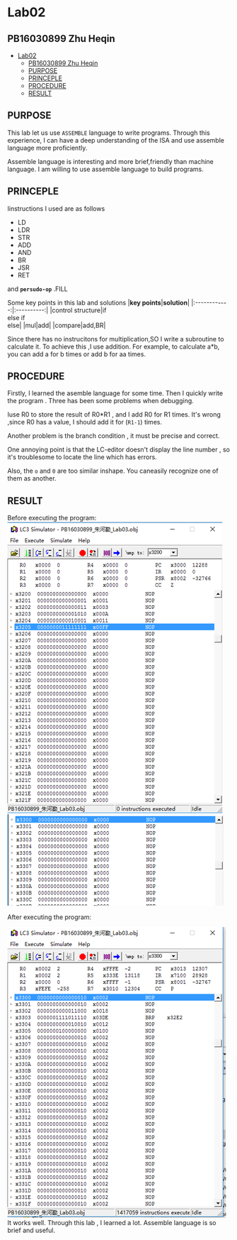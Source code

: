 # Lab02       
## PB16030899 Zhu Heqin


<!-- TOC -->

- [Lab02](#lab02)
    - [PB16030899 Zhu Heqin](#pb16030899-zhu-heqin)
    - [PURPOSE](#purpose)
    - [PRINCEPLE](#princeple)
    - [PROCEDURE](#procedure)
    - [RESULT](#result)

<!-- /TOC -->
## PURPOSE
This lab let us use `ASSEMBLE` language to write programs. Through this experience, I can have a deep understanding of the ISA and use assemble language more proficiently.

Assemble language is interesting and more brief,friendly  than machine language. I am willing to use assemble language to build programs.

## PRINCEPLE
Iinstructions I used are as follows
* LD
* LDR
* STR
* ADD
* AND
* BR
* JSR
* RET

and **`persudo-op`**
.FILL

Some key points in this lab and solutions
|**key points**|**solution**|
|:------------:|:----------:|
|control structure|if <br>else if<br>else|
|mul|add|
|compare|add,BR|

Since there has no instrucitons  for multiplication,SO I write a subroutine to calculate it. To achieve this ,I use addition. For example, to calculate a*b, you can add a for b times or add b for aa times.
## PROCEDURE
Firstly, I learned the asemble language for some time. Then I quickly write the program . Three has been some problems when debugging.

Iuse R0 to store the result of R0*R1 , and I add R0 for R1 times. It's wrong ,since R0 has a value, I should add it for (`R1-1`) times.

Another problem is the branch condition , it must be precise and  correct.

One annoying point is that the LC-editor doesn't display the line number , so it's troublesome to locate the line which has errors.

Also, the `o` and `0` are too similar inshape. You caneasily recognize one of them as another.

## RESULT
Before executing the program: 
![lab02_before_exec1.png](lab02_before_exec.png)
![lab02_before_exec1.png](lab02_before_exec2.png)


After executing the program: 


![lab02_before_exec1.png](lab02_after_exec2.png)
It works well. Through this lab , I learned a lot.  Assemble language is so brief and useful.